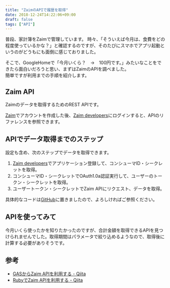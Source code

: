 ```yaml
---
title: "ZaimのAPIで履歴を取得"
date: 2018-12-24T14:22:06+09:00
draft: false
tags: ["API"]
---
```


普段、家計簿をZaimで管理しています。
時々、「そういえば今月は、食費をどの程度使っているかな？」と確認するのですが、そのたびにスマホでアプリ起動というのがどうもにも面倒に感じておりました。

そこで、GoogleHomeで「今月いくら？　→　100円です。」みたいなことをできたら面白いだろうと思い、まずはZaimのAPIを調べました。  
簡単ですが利用までの手順を紹介します。

## Zaim API

Zaimのデータを取得するためのREST APIです。

[Zaim](https://zaim.net)でアカウントを作成した後、[Zaim developers](https://dev.zaim.net/)にログインすると、APIのリファレンスを参照できます。

## APIでデータ取得までのステップ

設定も含め、次のステップでデータを取得できます。

1. [Zaim developers](https://dev.zaim.net/)でアプリケーション登録して、コンシューマID・シークレットを取得。
2. コンシューマID・シークレットでOAuth1.0a認証実行して、ユーザーのトークン・シークレットを取得。
3. ユーザートークン・シークレットでZaim APIにリクエスト、データを取得。

具体的なコードは[GitHub](https://github.com/takakd/sample-zaim-rest-api)に置きましたので、よろしければご参照ください。

## APIを使ってみて

今月いくら使ったかを知りたかったのですが、合計金額を取得できるAPIを見つけられませんでした。取得期間はパラメータで絞り込めるようなので、取得後に計算する必要がありそうです。


## 参考

* [GASからZaim APIを利用する - Qiita](https://qiita.com/shutosg/items/6845057432bca551024b)
* [RubyでZaim APIを利用する - Qiita](https://qiita.com/seteen/items/12f535228e2a3453764b)
